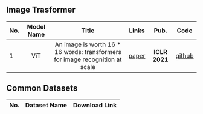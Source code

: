 ## Image Trasformer

|No.  |Model Name |Title |Links |Pub. |Code | 
|-----|:-----:|:-----:|:-----:|:--------:|:---:|
|1|ViT |An image is worth 16 * 16 words: transformers for image recognition at scale |[paper]( https://arxiv.org/pdf/2010.11929.pdf) |__ICLR 2021__|[github]( https://github.com/rwightman/pytorch-image-models)|










## Common Datasets
|No. |Dataset Name |Download Link|
|-----|:-----:|:-----:|
